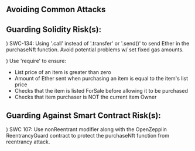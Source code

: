 ## Avoiding Common Attacks

## Guarding Solidity Risk(s):
) SWC-134: Using '.call' instead of '.transfer' or '.send()' to send Ether in the purchaseNft function. Avoid potential problems w/ set fixed gas amounts.

) Use 'require' to ensure:
- List price of an item is greater than zero
- Amount of Ether sent when purchasing an item is equal to the item's list price
- Checks that the item is listed ForSale before allowing it to be purchased
- Checks that item purchaser is NOT the current item Owner

## Guarding Against Smart Contract Risk(s):
) SWC 107: Use nonReentrant modifier along with the OpenZepplin ReentrancyGuard contract to protect the purchaseNft function from reentrancy attack.